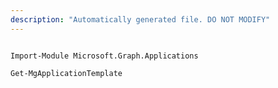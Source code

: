 ```yaml
---
description: "Automatically generated file. DO NOT MODIFY"
---
```


```powershellv2

Import-Module Microsoft.Graph.Applications

Get-MgApplicationTemplate

```